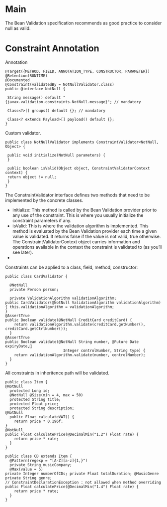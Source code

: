 Main
=====
The Bean Validation specification recommends as good practice to consider null as valid.



Constraint Annotation
=====

Annotation
```
@Target({METHOD, FIELD, ANNOTATION_TYPE, CONSTRUCTOR, PARAMETER})
@Retention(RUNTIME)
@Documented
@Constraint(validatedBy = NotNullValidator.class)
public @interface NotNull {
 
 String message() default "{javax.validation.constraints.NotNull.message}"; // mandatory
 
 Class<?>[] groups() default {}; // mandatory
 
 Class<? extends Payload>[] payload() default {};
}
```
Custom validator.
```
public class NotNullValidator implements ConstraintValidator<NotNull, Object> {
 
 public void initialize(NotNull parameters) {
 }
 
 public boolean isValid(Object object, ConstraintValidatorContext context) {
 return object != null;
 }
}
```

The ConstraintValidator interface defines two methods that need to be implemented by the concrete classes.
* initialize: This method is called by the Bean Validation provider prior to any use of the constraint. This is where you usually initialize the constraint parameters if any.
* isValid: This is where the validation algorithm is implemented. This method is evaluated by the Bean Validation provider each time a given value is validated. It returns false if the value is not valid, true otherwise. The ConstraintValidatorContext object carries information and operations available in the context the constraint is validated to (as you’ll see later).
* 

Constraints can be applied to a class, field, method, constructor:

```
public class CardValidator {
  
  @NotNull
  private Person person;
  
  private ValidationAlgorithm validationAlgorithm;
public CardValidator(@NotNull ValidationAlgorithm validationAlgorithm) { this.validationAlgorithm = validationAlgorithm;
}
@AssertTrue
public Boolean validate(@NotNull CreditCard creditCard) {
    return validationAlgorithm.validate(creditCard.getNumber(), creditCard.getCtrlNumber());
  }
@AssertTrue
public Boolean validate(@NotNull String number, @Future Date expiryDate,
                          Integer controlNumber, String type) {
    return validationAlgorithm.validate(number, controlNumber);
  }
}
```
All constraints in inheritence path will be validated.
```
public class Item {
@NotNull
  protected Long id;
  @NotNull @Size(min = 4, max = 50)
  protected String title;
  protected Float price;
  protected String description;
@NotNull
  public Float calculateVAT() {
    return price * 0.196f;
}
@NotNull
public Float calculatePrice(@DecimalMin("1.2") Float rate) {
    return price * rate;
  }
}
```
```
public class CD extends Item {
  @Pattern(regexp = "[A-Z][a-z]{1,}")
  private String musicCompany;
  @Max(value = 5)
private Integer numberOfCDs; private Float totalDuration; @MusicGenre
private String genre;
// ConstraintDeclarationException : not allowed when method overriding public Float calculatePrice(@DecimalMin("1.4") Float rate) {
    return price * rate;
  }
}
```
